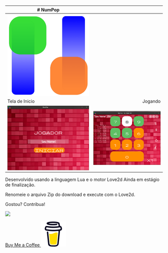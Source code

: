 | # NumPop | |
| ------------- | -------------:|
| ![64x64](https://raw.githubusercontent.com/andryeltj/NumPop/main/res/NumPop.png) | |
| Tela de Inicio | Jogando |
| ![300x256](https://raw.githubusercontent.com/andryeltj/NumPop/main/res/NumPopShow.png) | ![300x256](https://raw.githubusercontent.com/andryeltj/NumPop/main/res/NumPopPlay.png) |

Desenvolvido usando a linguagem Lua e o motor Love2d
Ainda em estágio de finalização.

Renomeie o arquivo Zip do download e execute com o Love2d.


Gostou? Contribua!

![](https://raw.githubusercontent.com/andryeltj/aio/master/themes/images/contribua.png) 

 [Buy Me a Coffee ![48x48](https://raw.githubusercontent.com/andryeltj/receitas/master/icons/buy-me-a-cofee.svg) ](https://www.buymeacoffee.com/andryel.aio)

